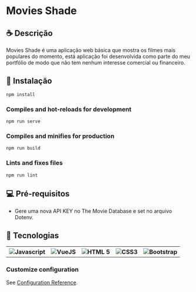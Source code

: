 # Movies Shade

## ☕ Descrição
>
Movies Shade é uma aplicação web básica que mostra os filmes mais populares do momento, está aplicação foi desenvolvida como parte do meu portfólio de modo que não tem nenhum interesse comercial ou financeiro. 

## 🚀 Instalação
```
npm install
```

### Compiles and hot-reloads for development
```
npm run serve
```

### Compiles and minifies for production
```
npm run build
```

### Lints and fixes files
```
npm run lint

```

## 💻 Pré-requisitos
>
* Gere uma nova API KEY no The Movie Database e set no arquivo Dotenv.

## 🧐 Tecnologias 
>
<table>
  <tr>
    <th>
      <img src="https://img.shields.io/badge/JavaScript-F7DF1E?style=for-the-badge&logo=javascript&logoColor=black" alt="Javascript">
    </th>
    <th>
      <img src="https://img.shields.io/badge/Vue.js-35495E?style=for-the-badge&logo=vue.js&logoColor=4FC08D" alt="VueJS">
    </th>
    <th>
      <img src="https://img.shields.io/badge/HTML5-E34F26?style=for-the-badge&logo=html5&logoColor=white" alt="HTML 5">
    </th>
    <th>
      <img src="https://img.shields.io/badge/CSS3-1572B6?style=for-the-badge&logo=css3&logoColor=white" alt="CSS3">
    </th>
    <th>
      <img src="https://img.shields.io/badge/Bootstrap-563D7C?style=for-the-badge&logo=bootstrap&logoColor=white" alt="Bootstrap">
    </th>
  </tr>
</table>

### Customize configuration
See [Configuration Reference](https://cli.vuejs.org/config/).


